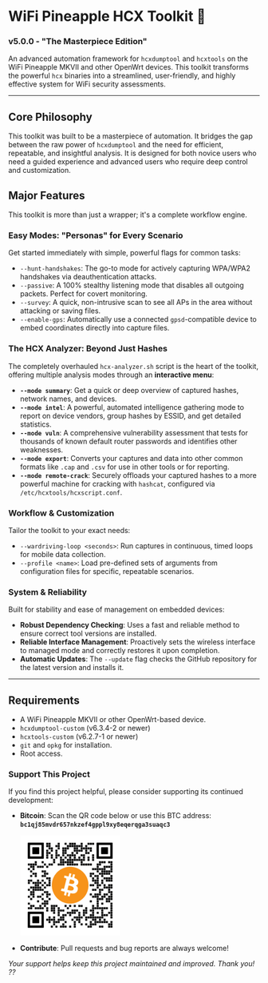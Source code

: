 # WiFi Pineapple HCX Toolkit 🍍
### v5.0.0 - "The Masterpiece Edition"

An advanced automation framework for `hcxdumptool` and `hcxtools` on the WiFi Pineapple MKVII and other OpenWrt devices. This toolkit transforms the powerful `hcx` binaries into a streamlined, user-friendly, and highly effective system for WiFi security assessments.

---

## Core Philosophy

This toolkit was built to be a masterpiece of automation. It bridges the gap between the raw power of `hcxdumptool` and the need for efficient, repeatable, and insightful analysis. It is designed for both novice users who need a guided experience and advanced users who require deep control and customization.

## Major Features

This toolkit is more than just a wrapper; it's a complete workflow engine.

### **Easy Modes: "Personas" for Every Scenario**
Get started immediately with simple, powerful flags for common tasks:
* `--hunt-handshakes`: The go-to mode for actively capturing WPA/WPA2 handshakes via deauthentication attacks.
* `--passive`: A 100% stealthy listening mode that disables all outgoing packets. Perfect for covert monitoring.
* `--survey`: A quick, non-intrusive scan to see all APs in the area without attacking or saving files.
* `--enable-gps`: Automatically use a connected `gpsd`-compatible device to embed coordinates directly into capture files.

### **The HCX Analyzer: Beyond Just Hashes**
The completely overhauled `hcx-analyzer.sh` script is the heart of the toolkit, offering multiple analysis modes through an **interactive menu**:
* **`--mode summary`**: Get a quick or deep overview of captured hashes, network names, and devices.
* **`--mode intel`**: A powerful, automated intelligence gathering mode to report on device vendors, group hashes by ESSID, and get detailed statistics.
* **`--mode vuln`**: A comprehensive vulnerability assessment that tests for thousands of known default router passwords and identifies other weaknesses.
* **`--mode export`**: Converts your captures and data into other common formats like `.cap` and `.csv` for use in other tools or for reporting.
* **`--mode remote-crack`**: Securely offloads your captured hashes to a more powerful machine for cracking with `hashcat`, configured via `/etc/hcxtools/hcxscript.conf`.

### **Workflow & Customization**
Tailor the toolkit to your exact needs:
* `--wardriving-loop <seconds>`: Run captures in continuous, timed loops for mobile data collection.
* `--profile <name>`: Load pre-defined sets of arguments from configuration files for specific, repeatable scenarios.

### **System & Reliability**
Built for stability and ease of management on embedded devices:
* **Robust Dependency Checking**: Uses a fast and reliable method to ensure correct tool versions are installed.
* **Reliable Interface Management**: Proactively sets the wireless interface to managed mode and correctly restores it upon completion.
* **Automatic Updates**: The `--update` flag checks the GitHub repository for the latest version and installs it.

---

## Requirements
* A WiFi Pineapple MKVII or other OpenWrt-based device.
* `hcxdumptool-custom` (v6.3.4-2 or newer)
* `hcxtools-custom` (v6.2.7-1 or newer)
* `git` and `opkg` for installation.
* Root access.


### Support This Project
If you find this project helpful, please consider supporting its continued development:  
- **Bitcoin**: Scan the QR code below or use this BTC address:  
  **`bc1qj85mvdr657nkzef4gppl9xy8eqerqga3suaqc3`**
  
  ![BTC Donation QR Code](assets/qr-btc-address-200.png)

- **Contribute**: Pull requests and bug reports are always welcome!

*Your support helps keep this project maintained and improved. Thank you! ??*
